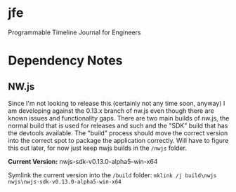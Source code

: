 # jfe
Programmable Timeline Journal for Engineers

# Dependency Notes

## NW.js
Since I'm not looking to release this (certainly not any time soon, anyway) I am developing against the 0.13.x branch of nw.js even though there are known issues and functionality gaps.  There are two main builds of nw.js, the normal build that is used for releases and such and the "SDK" build that has the devtools available.  The "build" process should move the correct version into the correct spot to package the application correctly.  Will have to figure this out later, for now just keep nwjs builds in the `/nwjs` folder.

**Current Version:** nwjs-sdk-v0.13.0-alpha5-win-x64

Symlink the current version into the `/build` folder:
`mklink /j build\nwjs nwjs\nwjs-sdk-v0.13.0-alpha5-win-x64`
